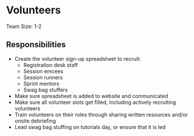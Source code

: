 # Volunteers 

Team Size: 1-2 

## Responsibilities 

- Create the volunteer sign-up spreadsheet to recruit: 
  - Registration desk staff
  - Session emcees 
  - Session runners 
  - Sprint mentors 
  - Swag bag stuffers 
- Make sure spreadsheet is added to website and communicated 
- Make sure all volunteer slots get filled, including actively recruiting volunteers
- Train volunteers on their roles through sharing written resources and/or onsite debriefing
- Lead swag bag stuffing on tutorials day, or ensure that it is led 

